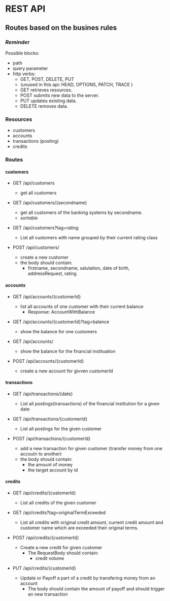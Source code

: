 # REST API

## Routes based on the busines rules

### *Reminder*

Possible blocks:
* path
* query parameter
* http verbs: 
  * GET, POST, DELETE, PUT 
  * (unused in this api: HEAD, OPTIONS, PATCH, TRACE )
  * GET retrieves resources.
  * POST submits new data to the server.
  * PUT updates existing data.
  * DELETE removes data.

### Resources
* customers
* accounts
* transactions (posting)
* credits

### Routes
#### customers

* GET /api/customers
  * get all customers

* GET /api/customers/{secondname} 
  * get all customers of the banking systems by secondname.
  * *sortable*

* GET /api/customers?tag=rating
  * List all customers with name grouped by their current rating class
  
* POST /api/customers/
  * create a new customer
  * the body should contain:
    * firstname, secondname, salutation, date of birth, addressRequest, rating
 

#### accounts

* GET /api/accounts/{customerId}
  * list all accounts of one customer with their current balance
    * Response: AccountWithBalance

* GET /api/accounts/{customerId}?tag=balance
  * show the balance for one customers

* GET /api/accounts/
  * show the balance for the financial instituation

* POST /api/accounts/{customerId}
  * create a new account for givven customerId


#### transactions

* GET /api/transactions/{date}
  * List all postings(transactions) of the financial institution for a given date

* GET /api/transactions/{customerId}
  * List all postings for the given customer

* POST /api/transactions/{customerId}
  * add a new transaction for given customer (transfer money from one accoutn to another)
  * the body should contain:
    * the amount of money
    * the target account by id

#### credits
* GET /api/credits/{customerId}
  * List all credits of the given customer

* GET /api/credits?tag=originalTermExceeded
  * List all credits with original credit amount, current credit amount and customer name which are exceeded their original terms.

* POST /api/credits/{customerId}
  * Create a new credit for given customer
    * The RequestBody should contain:
      * credit volume

* PUT /api/credits/{customerId}
  * Update or Payoff a part of a credit by transfering money from an account
    * The body should contain the amount of payoff and should trigger an new transaction
